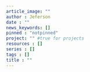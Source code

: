 ```yaml
---
article_image: ""
author : Jeferson
date : ""
news_keywords: []
pinned : "notpinned"
project: "" #true for projects
resources : []
series : []
tags : []
title : ""
---
```

<!--more-->

